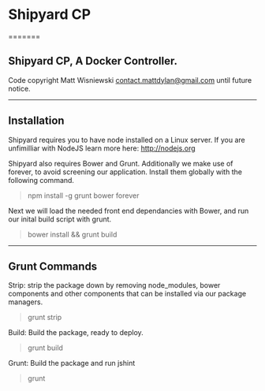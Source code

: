 # Shipyard CP
=======

## Shipyard CP, A Docker Controller.

Code copyright Matt Wisniewski <contact.mattdylan@gmail.com> until future notice.

---

## Installation

Shipyard requires you to have node installed on a Linux server. If you are unfimilliar with NodeJS learn more here: http://nodejs.org 

Shipyard also requires Bower and Grunt. Additionally we make use of forever, to avoid screening our application. Install them globally with the following command.

> npm install -g grunt bower forever

Next we will load the needed front end dependancies with Bower, and run our inital build script with grunt.

> bower install && grunt build


---

## Grunt Commands

Strip: strip the package down by removing node_modules, bower components and other components that can be installed via our package managers. 

> grunt strip

Build: Build the package, ready to deploy.

> grunt build

Grunt: Build the package and run jshint

> grunt
